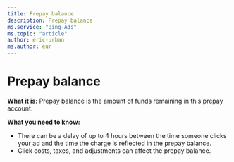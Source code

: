 ```yaml
---
title: Prepay balance
description: Prepay balance
ms.service: "Bing-Ads"
ms.topic: "article"
author: eric-urban
ms.author: eur
---
```


# Prepay balance

**What it is:**     Prepay balance is the amount of funds remaining in this prepay account.

**What you need to know:**
- There can be a delay of up to 4 hours between the time someone clicks your ad and the time the charge is reflected in the prepay balance.
- Click costs, taxes, and adjustments can affect the prepay balance.


